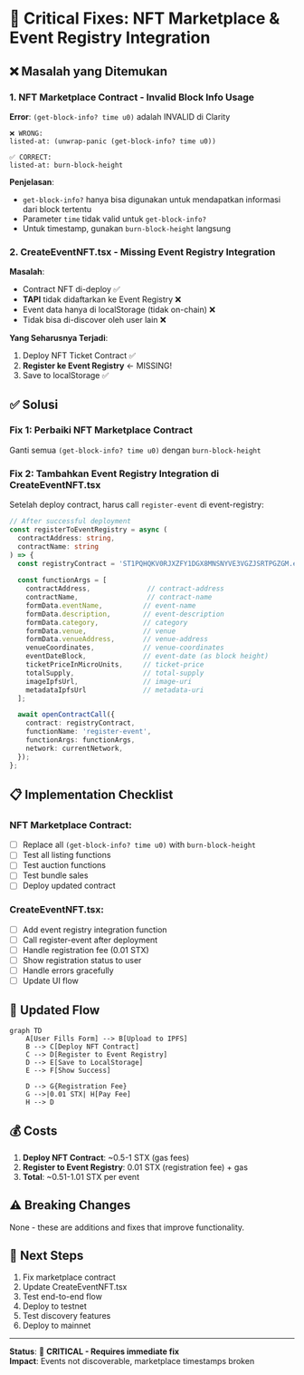# 🔧 Critical Fixes: NFT Marketplace & Event Registry Integration

## ❌ Masalah yang Ditemukan

### 1. **NFT Marketplace Contract - Invalid Block Info Usage**

**Error**: `(get-block-info? time u0)` adalah INVALID di Clarity

```clarity
❌ WRONG:
listed-at: (unwrap-panic (get-block-info? time u0))

✅ CORRECT:
listed-at: burn-block-height
```

**Penjelasan**:
- `get-block-info?` hanya bisa digunakan untuk mendapatkan informasi dari block tertentu
- Parameter `time` tidak valid untuk `get-block-info?`
- Untuk timestamp, gunakan `burn-block-height` langsung

### 2. **CreateEventNFT.tsx - Missing Event Registry Integration**

**Masalah**:
- Contract NFT di-deploy ✅
- **TAPI** tidak didaftarkan ke Event Registry ❌
- Event data hanya di localStorage (tidak on-chain) ❌
- Tidak bisa di-discover oleh user lain ❌

**Yang Seharusnya Terjadi**:
1. Deploy NFT Ticket Contract ✅
2. **Register ke Event Registry** ← MISSING!
3. Save to localStorage ✅

## ✅ Solusi

### Fix 1: Perbaiki NFT Marketplace Contract

Ganti semua `(get-block-info? time u0)` dengan `burn-block-height`

### Fix 2: Tambahkan Event Registry Integration di CreateEventNFT.tsx

Setelah deploy contract, harus call `register-event` di event-registry:

```typescript
// After successful deployment
const registerToEventRegistry = async (
  contractAddress: string,
  contractName: string
) => {
  const registryContract = 'ST1PQHQKV0RJXZFY1DGX8MNSNYVE3VGZJSRTPGZGM.event-registry-full-fixed';
  
  const functionArgs = [
    contractAddress,              // contract-address
    contractName,                 // contract-name
    formData.eventName,          // event-name
    formData.description,        // event-description
    formData.category,           // category
    formData.venue,              // venue
    formData.venueAddress,       // venue-address
    venueCoordinates,            // venue-coordinates
    eventDateBlock,              // event-date (as block height)
    ticketPriceInMicroUnits,     // ticket-price
    totalSupply,                 // total-supply
    imageIpfsUrl,                // image-uri
    metadataIpfsUrl              // metadata-uri
  ];

  await openContractCall({
    contract: registryContract,
    functionName: 'register-event',
    functionArgs: functionArgs,
    network: currentNetwork,
  });
};
```

## 📋 Implementation Checklist

### NFT Marketplace Contract:
- [ ] Replace all `(get-block-info? time u0)` with `burn-block-height`
- [ ] Test all listing functions
- [ ] Test auction functions
- [ ] Test bundle sales
- [ ] Deploy updated contract

### CreateEventNFT.tsx:
- [ ] Add event registry integration function
- [ ] Call register-event after deployment
- [ ] Handle registration fee (0.01 STX)
- [ ] Show registration status to user
- [ ] Handle errors gracefully
- [ ] Update UI flow

## 🎯 Updated Flow

```mermaid
graph TD
    A[User Fills Form] --> B[Upload to IPFS]
    B --> C[Deploy NFT Contract]
    C --> D[Register to Event Registry]
    D --> E[Save to LocalStorage]
    E --> F[Show Success]
    
    D --> G{Registration Fee}
    G -->|0.01 STX| H[Pay Fee]
    H --> D
```

## 💰 Costs

1. **Deploy NFT Contract**: ~0.5-1 STX (gas fees)
2. **Register to Event Registry**: 0.01 STX (registration fee) + gas
3. **Total**: ~0.51-1.01 STX per event

## ⚠️ Breaking Changes

None - these are additions and fixes that improve functionality.

## 📝 Next Steps

1. Fix marketplace contract
2. Update CreateEventNFT.tsx
3. Test end-to-end flow
4. Deploy to testnet
5. Test discovery features
6. Deploy to mainnet

---

**Status**: 🔴 **CRITICAL - Requires immediate fix**  
**Impact**: Events not discoverable, marketplace timestamps broken
